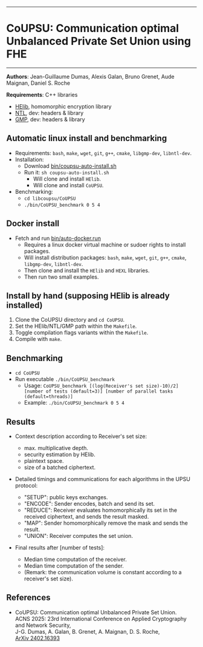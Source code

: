 --------------------------------------------------------------------------------
# CoUPSU: Communication optimal Unbalanced Private Set Union using FHE
--------------------------------------------------------------------------------

**Authors**:  Jean-Guillaume Dumas, Alexis Galan, Bruno Grenet, Aude Maignan, Daniel S. Roche

**Requirements**: C++ libraries
- [HElib](https://github.com/homenc/HElib),  homomorphic encryption library
- [NTL](https://libntl.org/), dev: headers & library
- [GMP](https://gmplib.org/), dev: headers & library

## Automatic linux install and benchmarking

- Requirements: `bash`, `make`, `wget`, `git`, `g++`, `cmake`, `libgmp-dev`, `libntl-dev`.
- Installation: 
    - Download [bin/coupsu-auto-install.sh](https://raw.githubusercontent.com/GalanAl/CoUPSU/refs/heads/main/bin/coupsu-auto-install.sh)
    - Run it: `sh coupsu-auto-install.sh`
	    - Will clone and install `HElib`.
	    - Will clone and install `CoUPSU`.
- Benchmarking: 
    - `cd libcoupsu/CoUPSU`
    - `./bin/CoUPSU_benchmark 0 5 4`

## Docker install 

- Fetch and run [bin/auto-docker.run](https://github.com/GalanAl/CoUPSU/blob/main/bin/auto-docker.run)
	- Requires a linux docker virtual machine or sudoer rights to install packages.
	- Will install distribution packages: `bash`, `make`, `wget`, `git`, `g++`, `cmake`, `libgmp-dev`, `libntl-dev`.
	- Then clone and install the `HElib` and `HEXL` libraries.
    - Then run two small examples.

## Install by hand (supposing HElib is already installed)
1.  Clone the CoUPSU directory and `cd CoUPSU`.
2.  Set the HElib/NTL/GMP path within the `Makefile`.
3.  Toggle compilation flags variants within the `Makefile`.
4.  Compile with `make`.


## Benchmarking
- `cd CoUPSU`
- Run executable `./bin/CoUPSU_benchmark`
	- Usage: `CoUPSU_benchmark [(log(Receiver's set size)-10)/2] [number of tests (default=3)] [number of parallel tasks (default=threads)]`
	- Example: `./bin/CoUPSU_benchmark 0 5 4`


## Results
- Context description according to Receiver's set size:
  - max. multiplicative depth.
  - security estimation by HElib.
  - plaintext space.
  - size of a batched ciphertext.
    
- Detailed timings and communications for each algorithms in the UPSU protocol:
  - "SETUP": public keys exchanges.
  - "ENCODE": Sender encodes, batch and send its set.
  - "REDUCE": Receiver evaluates homomorphically its set in the received ciphertext, and sends the result masked.
  - "MAP": Sender homomorphically remove the mask and sends the result.
  - "UNION": Receiver computes the set union.

- Final results after [number of tests]:
  - Median time computation of the receiver.
  - Median time computation of the sender.
  - (Remark: the communication volume is constant according to a receiver's set size).


## References
- CoUPSU: Communication optimal Unbalanced Private Set Union.  
ACNS 2025: 23rd International Conference on Applied Cryptography and Network Security,  
J-G. Dumas, A. Galan, B. Grenet, A. Maignan, D. S. Roche,  
[ArXiv 2402.16393](https://arxiv.org/abs/2402.16393)
